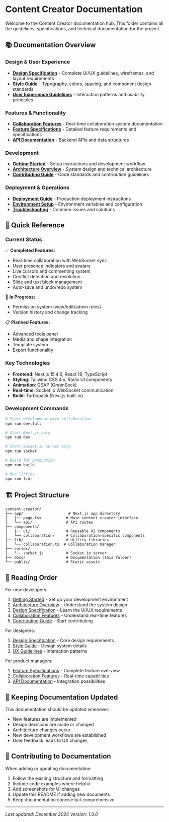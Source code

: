 # Content Creator Documentation

Welcome to the Content Creator documentation hub. This folder contains all the guidelines, specifications, and technical documentation for the project.

## 📚 Documentation Overview

### Design & User Experience
- **[Design Specification](./DESIGN_SPEC.md)** - Complete UI/UX guidelines, wireframes, and layout requirements
- **[Style Guide](./STYLE_GUIDE.md)** - Typography, colors, spacing, and component design standards
- **[User Experience Guidelines](./UX_GUIDELINES.md)** - Interaction patterns and usability principles

### Features & Functionality  
- **[Collaboration Features](./COLLABORATION.md)** - Real-time collaboration system documentation
- **[Feature Specifications](./FEATURES.md)** - Detailed feature requirements and specifications
- **[API Documentation](./API.md)** - Backend APIs and data structures

### Development
- **[Getting Started](./GETTING_STARTED.md)** - Setup instructions and development workflow
- **[Architecture Overview](./ARCHITECTURE.md)** - System design and technical architecture
- **[Contributing Guide](./CONTRIBUTING.md)** - Code standards and contribution guidelines

### Deployment & Operations
- **[Deployment Guide](./DEPLOYMENT.md)** - Production deployment instructions
- **[Environment Setup](./ENVIRONMENT.md)** - Environment variables and configuration
- **[Troubleshooting](./TROUBLESHOOTING.md)** - Common issues and solutions

## 🎯 Quick Reference

### Current Status
✅ **Completed Features:**
- Real-time collaboration with WebSocket sync
- User presence indicators and avatars
- Live cursors and commenting system
- Conflict detection and resolution
- Slide and text block management
- Auto-save and undo/redo system

🔄 **In Progress:**
- Permission system (view/edit/admin roles)
- Version history and change tracking

📋 **Planned Features:**
- Advanced tools panel
- Media and shape integration
- Template system
- Export functionality

### Key Technologies
- **Frontend**: Next.js 15.4.6, React 19, TypeScript
- **Styling**: Tailwind CSS 4.x, Radix UI components
- **Animation**: GSAP (GreenSock)
- **Real-time**: Socket.io WebSocket communication
- **Build**: Turbopack (Next.js built-in)

### Development Commands
```bash
# Start development with collaboration
npm run dev:full

# Start Next.js only
npm run dev

# Start Socket.io server only
npm run socket

# Build for production
npm run build

# Run linting
npm run lint
```

## 🏗️ Project Structure

```
content-creator/
├── app/                    # Next.js app directory
│   ├── page.tsx           # Main content creator interface
│   └── api/               # API routes
├── components/
│   ├── ui/                # Reusable UI components
│   └── collaboration/     # Collaboration-specific components
├── lib/                   # Utility libraries
│   └── collaboration.ts  # Collaboration manager
├── server/
│   └── socket.js          # Socket.io server
├── docs/                  # Documentation (this folder)
└── public/                # Static assets
```

## 📖 Reading Order

For new developers:
1. [Getting Started](./GETTING_STARTED.md) - Set up your development environment
2. [Architecture Overview](./ARCHITECTURE.md) - Understand the system design
3. [Design Specification](./DESIGN_SPEC.md) - Learn the UI/UX requirements
4. [Collaboration Features](./COLLABORATION.md) - Understand real-time features
5. [Contributing Guide](./CONTRIBUTING.md) - Start contributing

For designers:
1. [Design Specification](./DESIGN_SPEC.md) - Core design requirements
2. [Style Guide](./STYLE_GUIDE.md) - Design system details
3. [UX Guidelines](./UX_GUIDELINES.md) - Interaction patterns

For product managers:
1. [Feature Specifications](./FEATURES.md) - Complete feature overview
2. [Collaboration Features](./COLLABORATION.md) - Real-time capabilities
3. [API Documentation](./API.md) - Integration possibilities

## 🔄 Keeping Documentation Updated

This documentation should be updated whenever:
- New features are implemented
- Design decisions are made or changed
- Architecture changes occur
- New development workflows are established
- User feedback leads to UX changes

## 📝 Contributing to Documentation

When adding or updating documentation:
1. Follow the existing structure and formatting
2. Include code examples where helpful
3. Add screenshots for UI changes
4. Update this README if adding new documents
5. Keep documentation concise but comprehensive

---

*Last updated: December 2024*
*Version: 1.0.0*
